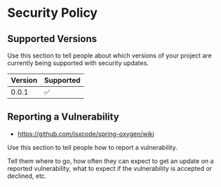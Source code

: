 # Security Policy

## Supported Versions

Use this section to tell people about which versions of your project are
currently being supported with security updates.

| Version | Supported          |
| ------- | ------------------ |
| 0.0.1   | :white_check_mark: |

## Reporting a Vulnerability

- https://github.com/isxcode/spring-oxygen/wiki

Use this section to tell people how to report a vulnerability.

Tell them where to go, how often they can expect to get an update on a
reported vulnerability, what to expect if the vulnerability is accepted or
declined, etc.